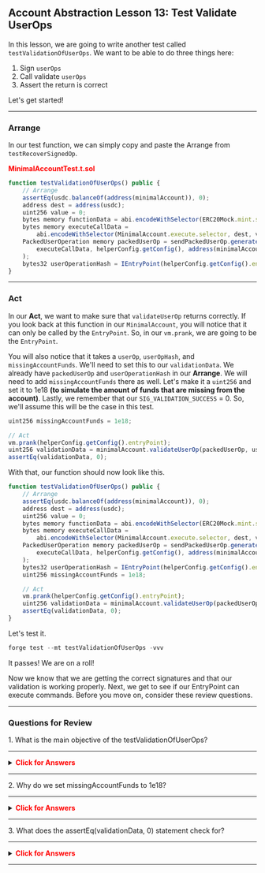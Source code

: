 ## Account Abstraction Lesson 13: Test Validate UserOps

In this lesson, we are going to write another test called `testValidationOfUserOps`. We want to be able to do three things here:

1. Sign `userOps`
2. Call validate `userOps`
3. Assert the return is correct

Let's get started!

---
### Arrange

In our test function, we can simply copy and paste the Arrange from `testRecoverSignedOp`. 

**<span style="color:red">MinimalAccountTest.t.sol</span>**
```js
function testValidationOfUserOps() public {
    // Arrange
    assertEq(usdc.balanceOf(address(minimalAccount)), 0);
    address dest = address(usdc);
    uint256 value = 0;
    bytes memory functionData = abi.encodeWithSelector(ERC20Mock.mint.selector, address(minimalAccount), AMOUNT);
    bytes memory executeCallData =
        abi.encodeWithSelector(MinimalAccount.execute.selector, dest, value, functionData);
    PackedUserOperation memory packedUserOp = sendPackedUserOp.generateSignedUserOperation(
        executeCallData, helperConfig.getConfig(), address(minimalAccount)
    );
    bytes32 userOperationHash = IEntryPoint(helperConfig.getConfig().entryPoint).getUserOpHash(packedUserOp);
}
```
---
### Act

In our **Act**, we want to make sure that `validateUserOp` returns correctly. If you look back at this function in our `MinimalAccount`, you will notice that it can only be called by the `EntryPoint`. So, in our `vm.prank`, we are going to be the `EntryPoint`. 

You will also notice that it takes a  `userOp`, `userOpHash`, and `missingAccountFunds`. We'll need to set this to our `validationData`. We already have `packedUserOp` and `userOperationHash` in our **Arrange**. We will need to add `missingAccountFunds` there as well. Let's make it a `uint256` and set it to 1e18 **(to simulate the amount of funds that are missing from the account)**. Lastly, we remember that our `SIG_VALIDATION_SUCCESS` = 0. So, we'll assume this will be the case in this test. 

```js
uint256 missingAccountFunds = 1e18;

// Act
vm.prank(helperConfig.getConfig().entryPoint);
uint256 validationData = minimalAccount.validateUserOp(packedUserOp, userOperationHash, missingAccountFunds);
assertEq(validationData, 0);
```

With that, our function should now look like this.

```js
function testValidationOfUserOps() public {
    // Arrange
    assertEq(usdc.balanceOf(address(minimalAccount)), 0);
    address dest = address(usdc);
    uint256 value = 0;
    bytes memory functionData = abi.encodeWithSelector(ERC20Mock.mint.selector, address(minimalAccount), AMOUNT);
    bytes memory executeCallData =
        abi.encodeWithSelector(MinimalAccount.execute.selector, dest, value, functionData);
    PackedUserOperation memory packedUserOp = sendPackedUserOp.generateSignedUserOperation(
        executeCallData, helperConfig.getConfig(), address(minimalAccount)
    );
    bytes32 userOperationHash = IEntryPoint(helperConfig.getConfig().entryPoint).getUserOpHash(packedUserOp);
    uint256 missingAccountFunds = 1e18;

    // Act
    vm.prank(helperConfig.getConfig().entryPoint);
    uint256 validationData = minimalAccount.validateUserOp(packedUserOp, userOperationHash, missingAccountFunds);
    assertEq(validationData, 0);
}
```

Let's test it. 

```js
forge test --mt testValidationOfUserOps -vvv
```

It passes! We are on a roll!

Now we know that we are getting the correct signatures and that our validation is working properly. Next, we get to see if our EntryPoint can execute commands. Before you move on, consider these review questions. 

---
### Questions for Review

<summary>1. What is the main objective of the testValidationOfUserOps?</summary> 

---
<details> 

**<summary><span style="color:red">Click for Answers</span></summary>**

    The main objective is to sign userOps, call validateUserOp, and assert that the return value is correct.
      
</details>

---
<summary>2. Why do we set missingAccountFunds to 1e18?</summary> 

---
<details> 

**<summary><span style="color:red">Click for Answers</span></summary>**

   It simulates the amount of funds that are missing from the account, which is required for the validateUserOp function.      
      
</details>

---
<summary>3. What does the assertEq(validationData, 0) statement check for?</summary> 

---
<details> 

**<summary><span style="color:red">Click for Answers</span></summary>**

   It checks that the validateUserOp function returns 0, indicating that the signature validation was successful.      
      
</details>

---

